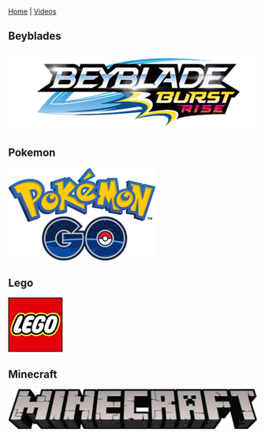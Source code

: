 [Home](index.md) |
[Videos](videos.md)


## Beyblades

[![Thumbnail of Beyblade Logo](images/bbr-slider-logo.png)](https://usa.beyblade.com/)

## Pokemon

[![Thumbnail of Pokemon Go Logo](images/pgo_logo.png)](https://pokemongolive.com/en/)

## Lego

[![Thumbnail of Lego logo](images/Lego-logo.jpeg)](https://www.lego.com/en-us/)

## Minecraft

[![Thumbnail of Minecraft logo](images/mine-logo.png)](https://www.minecraft.net/en-us)